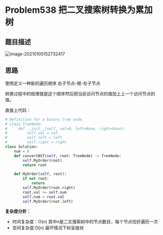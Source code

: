 # Problem538 把二叉搜索树转换为累加树

## 题目描述

![image-20210105152732417](C:\Users\初泽良\AppData\Roaming\Typora\typora-user-images\image-20210105152732417.png)

## 思路

使用定义一种新的遍历顺序 右子节点-根-左子节点  

转换过程中的规律就是这个顺序然后把当前访问节点的值加上上一个访问节点的值。

直接上代码：

```python
# Definition for a binary tree node.
# class TreeNode:
#     def __init__(self, val=0, left=None, right=None):
#         self.val = val
#         self.left = left
#         self.right = right
class Solution:
    num = 0
    def convertBST(self, root: TreeNode) -> TreeNode:
        self.MyOrder(root)
        return root
    
    def MyOrder(self, root):
        if not root:
            return 
        self.MyOrder(root.right)
        root.val += self.num
        self.num = root.val
        self.MyOrder(root.left)
```

**复杂度分析：**

- 时间复杂度：O(n) 其中n是二叉搜索树中的节点数目，每个节点恰好遍历一次
- 空间复杂度:O(n) 最坏情况下树呈链状